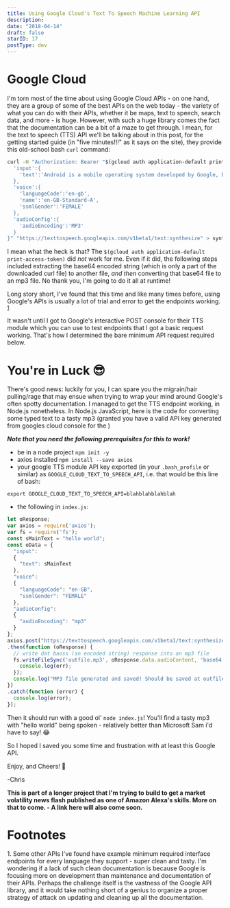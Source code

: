 ```yaml
---
title: Using Google Cloud's Text To Speech Machine Learning API
description:
date: "2018-04-14"
draft: false
starID: 17
postType: dev
---
```


# Google Cloud

I'm torn most of the time about using Google Cloud APIs - on one hand, they are a group of some of the best APIs on the web today - the variety of what you can do with their APIs, whether it be maps, text to speech, search data, and more - is huge. However, with such a huge library comes the fact that the documentation can be a bit of a maze to get through. I mean, for the text to speech (TTS) API we'll be talking about in this post, for the getting started guide (in "five minutes!!!" as it says on the site), they provide this old-school bash `curl` command:

```bash
curl -H "Authorization: Bearer "$(gcloud auth application-default print-access-token) -H "Content-Type: application/json; charset=utf-8" --data "{
  'input':{
    'text':'Android is a mobile operating system developed by Google, based on the Linux kernel and designed primarily for touchscreen mobile devices such as smartphones and tablets.'
  },
  'voice':{
    'languageCode':'en-gb',
    'name':'en-GB-Standard-A',
    'ssmlGender':'FEMALE'
  },
  'audioConfig':{
    'audioEncoding':'MP3'
  }
}" "https://texttospeech.googleapis.com/v1beta1/text:synthesize" > synthesize-output.txt
```

I mean what the heck is that? The `$(gcloud auth application-default print-access-token)` did _not_ work for me. Even if it did, the following steps included extracting the base64 encoded string (which is only a part of the downloaded curl file) to another file, _and then_ converting that base64 file to an mp3 file. No thank you, I'm going to do it all at runtime!

Long story short, I've found that this time and like many times before, using Google's APIs is usually a lot of trial and error to get the endpoints working. <sup><a href="#footnote-3">1</a></sup>

It wasn't until I got to Google's interactive POST console for their TTS module which you can use to test endpoints that I got a basic request working. That's how I determined the bare minimum API request required below.

# You're in Luck :sunglasses:

There's good news: luckily for you, I can spare you the migrain/hair pulling/rage that may ensue when trying to wrap your mind around Google's often spotty documentation. I managed to get the TTS endpoint working, in Node.js nonetheless. In Node.js JavaScript, here is the code for converting some typed text to a tasty mp3 (granted you have a valid API key generated from googles cloud console for the )

**_Note that you need the following prerequisites for this to work!_**
- be in a node project `npm init -y`
- axios installed `npm install --save axios`
- your google TTS module API key exported (in your `.bash_profile` or similar) as `GOOGLE_CLOUD_TEXT_TO_SPEECH_API`, i.e. that would be this line of bash:

`export GOOGLE_CLOUD_TEXT_TO_SPEECH_API=blahblahblahblah`

- the following in `index.js`:

```javascript
let oResponse;
var axios = require('axios');
var fs = require('fs');
const sMainText = "hello world";
const oData = {
  "input":
  {
    "text": sMainText
  },
  "voice":
  {
    "languageCode": "en-GB",
    "ssmlGender": "FEMALE"
  },
  "audioConfig":
  {
    "audioEncoding": "mp3"
  }
};
axios.post("https://texttospeech.googleapis.com/v1beta1/text:synthesize?fields=audioContent&key=" + process.env.GOOGLE_CLOUD_TEXT_TO_SPEECH_API, oData)
.then(function (oResponse) {
  // write dat baoss (an encoded string) response into an mp3 file
  fs.writeFileSync('outfile.mp3', oResponse.data.audioContent, 'base64', function(err) { // write this base64 to an mp3
    console.log(err);
  });
  console.log("MP3 file generated and saved! Should be saved at outfile.mp3");
})
.catch(function (error) {
  console.log(error);
});
```
Then it should run with a good ol' `node index.js`! You'll find a tasty mp3 with "hello world" being spoken - relatively better than Microsoft Sam i'd have to say! 😂

So I hoped I saved you some time and frustration with at least this Google API.

Enjoy, and Cheers! 🍺

-Chris

**This is part of a longer project that I'm trying to build to get a market volatility news flash published as one of Amazon Alexa's skills. More on that to come. - A link here will also come soon.**

# Footnotes

<div id="footnote-1">
1. Some other APIs I've found have example minimum required interface endpoints for every language they support - super clean and tasty. I'm wondering if a lack of such clean documentation is because Google is focusing more on development than maintenance and documentation of their APIs. Perhaps the challenge itself is the vastness of the Google API library, and it would take nothing short of a genius to organize a proper strategy of attack on updating and cleaning up all the documentation.
</div>
